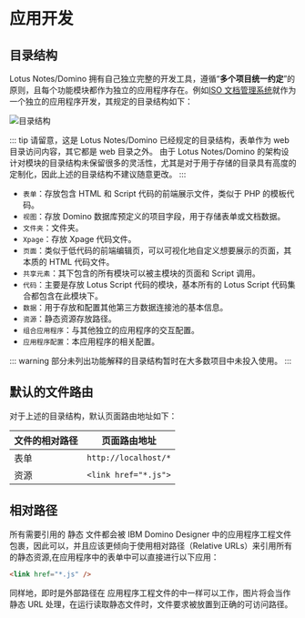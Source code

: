 # 应用开发

## 目录结构

Lotus Notes/Domino 拥有自己独立完整的开发工具，遵循“**多个项目统一约定**”的原则，且每个功能模块都作为独立的应用程序存在。例如[ISO 文档管理系统](/)就作为一个独立的应用程序开发，其规定的目录结构如下：

![目录结构](/Lotus/directory.png)

::: tip
请留意，这是 Lotus Notes/Domino 已经规定的目录结构，表单作为 web 目录访问内容，其它都是 web 目录之外。
由于 Lotus Notes/Domino 的架构设计对模块的目录结构未保留很多的灵活性，尤其是对于用于存储的目录具有高度的定制化，因此上述的目录结构不建议随意更改。
:::

- `表单`：存放包含 HTML 和 Script 代码的前端展示文件，类似于 PHP 的模板代码。
- `视图`：存放 Domino 数据库预定义的项目字段，用于存储表单或文档数据。
- `文件夹`：文件夹。
- `Xpage`：存放 Xpage 代码文件。
- `页面`：类似于低代码的前端编辑页，可以可视化地自定义想要展示的页面，其本质的 HTML 代码文件。
- `共享元素`：其下包含的所有模块可以被主模块的页面和 Script 调用。
- `代码`：主要是存放 Lotus Script 代码的模块，基本所有的 Lotus Script 代码集合都包含在此模块下。
- `数据`：用于存放和配置其他第三方数据连接池的基本信息。
- `资源`：静态资源存放路径。
- `组合应用程序`：与其他独立的应用程序的交互配置。
- `应用程序配置`：本应用程序的相关配置。

::: warning
部分未列出功能解释的目录结构暂时在大多数项目中未投入使用。
:::

## 默认的文件路由

对于上述的目录结构，默认页面路由地址如下：

| 文件的相对路径 |     页面路由地址     |
| -------------- | :------------------: |
| 表单           | `http://localhost/*` |
| 资源           | `<link href="*.js">` |

## 相对路径

所有需要引用的 静态 文件都会被 IBM Domino Designer 中的应用程序工程文件包裹，因此可以，并且应该更倾向于使用相对路径（Relative URLs）来引用所有的静态资源,在应用程序中的表单中可以直接进行以下应用：

```html
<link href="*.js" />
```

同样地，即时是外部路径在 应用程序工程文件的中一样可以工作，图片将会当作静态 URL 处理，在运行读取静态文件时，文件要求被放置到正确的可访问路径。

